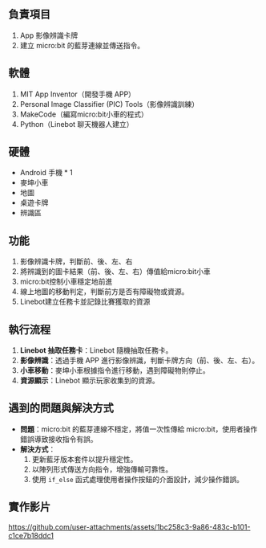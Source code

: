 ## 負責項目

1. App 影像辨識卡牌
2. 建立 micro:bit 的藍芽連線並傳送指令。

## 軟體

1. MIT App Inventor（開發手機 APP）
2. Personal Image Classifier (PIC) Tools（影像辨識訓練）
3. MakeCode（編寫micro:bit小車的程式）
4. Python（Linebot 聊天機器人建立）

## 硬體

- Android 手機 * 1
- 麥坤小車
- 地圖
- 桌遊卡牌
- 辨識區

## 功能

1. 影像辨識卡牌，判斷前、後、左、右
2. 將辨識到的圖卡結果（前、後、左、右）傳值給micro:bit小車
3. micro:bit控制小車穩定地前進
4. 線上地圖的移動判定，判斷前方是否有障礙物或資源。
5. Linebot建立任務卡並記錄比賽獲取的資源

## 執行流程

1. **Linebot 抽取任務卡**：Linebot 隨機抽取任務卡。
2. **影像辨識**：透過手機 APP 進行影像辨識，判斷卡牌方向（前、後、左、右）。
3. **小車移動**：麥坤小車根據指令進行移動，遇到障礙物則停止。
4. **資源顯示**：Linebot 顯示玩家收集到的資源。

## 遇到的問題與解決方式

- **問題**：micro:bit 的藍芽連線不穩定，將值一次性傳給 micro:bit，使用者操作錯誤導致接收指令有誤。
- **解決方式**：
  1. 更新藍牙版本套件以提升穩定性。
  2. 以陣列形式傳送方向指令，增強傳輸可靠性。
  3. 使用 `if_else` 函式處理使用者操作按鈕的介面設計，減少操作錯誤。

## 實作影片
https://github.com/user-attachments/assets/1bc258c3-9a86-483c-b101-c1ce7b18ddc1

